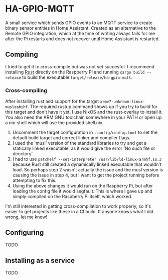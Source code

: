 # HA-GPIO-MQTT

A small service which sends GPIO events to an MQTT service to create binary sensor entities in Home Assistant.
Created as an alternative to the Remote GPIO integration, which at the time of writing always fails for me after the Pi restarts and does not recover until Home Assistant is restarted.

## Compiling
I tried to get it to cross-compile but was not yet succesful. I recommend installing [Rust](https://www.rust-lang.org/) directly on the Raspberry Pi and running ```cargo build --release``` to build the executable ```target/release/ha-gpio-mqtt```.

### Cross-compiling
After installing rust add support for the target ```armv7-unknown-linux-musleabihf```. The required rustup command shows up if you try to build for this target and don't have it yet. I use NixOS and the rust-overlay to install it. You also need the ARM GNU toolchain somewhere in your PATH or open up a nix-shell which will use the provided shell.nix.

1. Uncomment the target configuration in ```.config/config.toml``` to set the default build target and correct linker and compiler flags.
2. I used the 'musl' version of the standard libraries to try and get a statically linked executable, as it would give the error 'No such file or directory'.
3. I had to use ```patchelf --set-interpreter /usr/lib/ld-linux-armhf.so.3``` because Rust still created a dynamically linked executable that wouldn't load. So perhaps step 2 wasn't actually the issue and the musl version is causing the issue in step 4, but I want to get the project running before attempting to fix this.
4. Using the above changes it would run on the Raspberry Pi, but after loading the config file it would segfault. This is where I gave up and simply compiled on the Raspberry Pi itself, which worked.

I'm still interested in getting cross-compilation to work properly, so it's easier to get projects like these in a CI build. If anyone knows what I did wrong, let me know!

## Configuring
TODO

## Installing as a service
TODO
